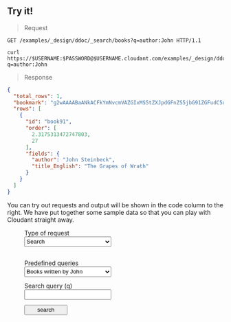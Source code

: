 <script type="text/javascript">
  $(document).ready(function() {
    var searchForm = $('form.search');
    var cqForm = $('form.cq');
    var outputField = $("#search-output-marker").next();
    var httpRequestField = $("#search-request-http-marker").next();
    var curlRequestField = $("#search-request-curl-marker").next();
    var forms = [searchForm, cqForm];
    var formNames = ['search', 'cq'];
    var predefinedQueries = {
      search: {
        'author-is-john': {query: 'author:John'},
        'sorting': {query: ''}
      },
      cq: {
        'actor-is-zoe-saldana': {query: '{ "selector": { "Person_name": "Zoe Saldana" } }'},
        'sorting': {query: ''}
      }
    };
    var searchQueryInput = $('form.search #test-search-query');
    var cqQueryInput = $('form.cq .query');
    var requestTypes = {
      search: {
        renderHttpRequest: function() {
          return 'GET /docs-examples/_design/ddoc/_search/books?q=' + searchQueryInput.val() + ' HTTP/1.1';
        },
        renderCurlRequest: function() {
          return "curl 'https://examples.cloudant.com/docs-examples/_design/ddoc/_search/books?q=" + searchQueryInput.val() + "'";
        },
        doAjaxRequest: function() {
        
        }
      },
      cq: {
        renderHttpRequest: function() {
          return 'POST /movies-demo-with-indexes/_find HTTP/1.1\nHost: examples.cloudant.com\n\n' + cqQueryInput.val();
        },
        renderCurlRequest: function() {
          return "curl 'https://examples.cloudant.com/movies-demo-with-indexes/_find' -X POST -d '" + cqQueryInput.val() + "'";
        }
      }
    };
    var highlight = function(elem) {
      elem.each(function(i, block) {
        hljs.highlightBlock(block);
      });
    };
    
    var requestChanged = function(formName) {
      httpRequestField.text(requestTypes[formName].renderHttpRequest());
      highlight(httpRequestField);
      curlRequestField.text(requestTypes[formName].renderCurlRequest());
      highlight(curlRequestField);
    }
    
    var requestTypeSelect = $('div.test-form-container select.request-type');
    var showSelectedType = function() {
      for (i in forms) {
        forms[i].hide();
      }
      var type = requestTypeSelect.val();
      if (type == 'search') {
        searchForm.show();    
      }
      if (type == 'cq') {
        cqForm.show();    
      }
      requestChanged(type);
    };
    requestTypeSelect.on("change", showSelectedType);
    showSelectedType();

    var initForm = function(formName, request) {
      console.log('initForm called with ', formName, request);
      for (field in request) {
        $('form.' + formName + ' .' + field).val(request[field]);
      }
    };
    var initPredefinedSelect = function(formName) {
      console.log('initPredefinedSelect called');
      var predefinedSelect = $('form.' + formName + ' select.predefined');
      predefinedSelect.on('change', function() {
        var request = predefinedSelect.val();
        console.log(formName, request, predefinedQueries[formName][request]);
        initForm(formName, predefinedQueries[formName][request]);
        requestChanged(formName);
      });
    };
    for (i in formNames) {
      initPredefinedSelect(formNames[i]);
    }
    initForm('search', predefinedQueries.search['author-is-john']);
    initForm('cq', predefinedQueries.cq['actor-is-zoe-saldana']);
    requestChanged('search');
    highlight(outputField);
    highlight(httpRequestField);
    highlight(curlRequestField);
    searchQueryInput.on('change keyup keypress', function() {requestChanged('search');});
    cqQueryInput.on('change keyup keypress', function() {requestChanged('cq');});
    var displayResult = function(jqXHR, textStatus) {
      var result = JSON.stringify(jQuery.parseJSON(jqXHR.responseText), null, '    ');
      outputField.show();
      outputField.text(result);
      highlight(outputField);
    }
    searchForm.submit(function(event) {
      var query = searchQueryInput.val();
      jQuery.ajax({
        url: '//examples.cloudant.com/docs-examples/_design/ddoc/_search/books?q=' + query,
        type: 'GET',
        beforeSend: function(xhr) {
          xhr.setRequestHeader("Authorization", "Basic " + btoa('thereencespedgetytolisir:c1IimpBSAC3b3A66N8LHKwKF'));
        },
        error: function(one, two) {
        },
        complete: displayResult
      });
      event.preventDefault();
    });
    cqForm.submit(function(event){
      var query = cqQueryInput.val();
      jQuery.ajax({
        url: '//examples.cloudant.com/movies-demo-with-indexes/_find',
        type: 'POST',
        data: query,
        beforeSend: function(xhr) {
          xhr.setRequestHeader("Authorization", "Basic " + btoa('thereencespedgetytolisir:c1IimpBSAC3b3A66N8LHKwKF'));
        },
        error: function(one, two) {
        },
        complete: displayResult
      });
      event.preventDefault();
    });
    //init form from query param values
    function getParameterByName(name) {
      name = name.replace(/[\[]/, "\\[").replace(/[\]]/, "\\]");
      var regex = new RegExp("[\\?&]" + name + "=([^&#]*)"), results = regex.exec(location.search);
      return results === null ? "" : decodeURIComponent(results[1].replace(/\+/g, " "));
    }
    var requestType = getParameterByName('requestType');
    var predefinedQuery = getParameterByName('predefinedQuery');
    if (requestType) {
      requestTypeSelect.val(requestType);
      showSelectedType(requestType);
      if (predefinedQuery) {
        $('form.' + requestType + ' .predefined').val(predefinedQuery);
      }
      requestChanged(requestType);
    }
  });
  
</script>

## Try it!

> Request

<p id="search-request-http-marker"></p>

```http
GET /examples/_design/ddoc/_search/books?q=author:John HTTP/1.1
```

<p id="search-request-curl-marker"></p>

```shell
curl https://$USERNAME:$PASSWORD@$USERNAME.cloudant.com/examples/_design/ddoc/_search/books?q=author:John
```

> Response

<p id="search-output-marker"></p>

```json
{
  "total_rows": 1,
  "bookmark": "g2wAAAABaANkACFkYmNvcmVAZGIxMS5tZXJpdGFnZS5jbG91ZGFudC5uZXRsAAAAAm4EAAAAAIBuBAD___-_amgCRkACik3gAAAAYRtq",
  "rows": [
    {
      "id": "book91",
      "order": [
        2.3175313472747803,
        27
      ],
      "fields": {
        "author": "John Steinbeck",
        "title_English": "The Grapes of Wrath"
      }
    }
  ]
}
```

You can try out requests and output will be shown in the code column to the right. We have put together some sample data so that you can play with Cloudant straight away.

<div class="test-form-container">

  <label for="request-type">Type of request</label>
  <select name="request-type" class="request-type">
    <option selected="selected" value="search">Search</option>
    <option value="cq">Cloudant Query</option>
  </select>
  <br>
  <form action="#" class="search">
    <label for="predefined">Predefined queries</label>
    <select name="predefined" class="predefined">
      <option selected="selected" value="author-is-john">Books written by John</option>
      <option value="sorting">Search with sorting</option>
    </select>
    <label for="query">Search query (q)</label>
    <input size="100" type="text" name="query" class="query" id="test-search-query">
    <input type="submit" value="search" class="submit-button"></input>
  </form>
  
  <form action="#" class="cq">
    <label for="predefined">Predefined queries</label>
    <select name="predefined" class="predefined">
      <option selected="selected" value="actor-is-zoe-saldana">Movies with Zoe Saldana</option>
      <option value="sorting">Query with sorting</option>
    </select>
    <textarea rows="10" class="query" cols="80" id="requestBody"></textarea><br /><br />
    <input class="submit-button" type="submit" value="query"></input>
  </form>
    

</div>

<style type="text/css">
  .test-form-container textarea {
  
  }
  div.test-form-container {
    clear:none;
  }
  div.test-form-container * {
    margin: 0;
    padding: 0;
  }
  .test-form-container textarea, div.test-form-container input, div.test-form-container select, div.test-form-container label {
    margin-left: 40px;
    display: block;
  }
  .test-form-container textarea, div.test-form-container input, div.test-form-container select {
    margin-bottom: 12px;
    width: 40%;
    height: 24px;
  }
  .test-form-container textarea {
    height: 300px;
  }
  .test-form-container form {
    display: none;
  }
  .test-form-container form.search {
    display: block;
  }
  
  .test-form-container input {
    padding-left: 5px;
  }
  
  .test-form-container .submit-button {
    width: 100px;
    padding: 0;
  }
  
</style>
